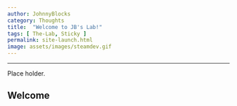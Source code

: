 ```yaml
---
author: JohnnyBlocks
category: Thoughts
title:  "Welcome to JB's Lab!"
tags: [ The-Lab, Sticky ]
permalink: site-launch.html
image: assets/images/steamdev.gif 
---
```

---
Place holder.

## Welcome
